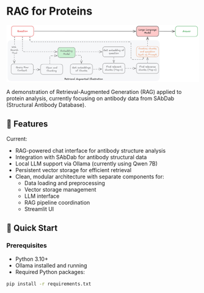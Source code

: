 # RAG for Proteins

![](./assets/rag.png)

A demonstration of Retrieval-Augmented Generation (RAG) applied to protein analysis, currently focusing on antibody data from SAbDab (Structural Antibody Database).

## 🌟 Features

Current:
- RAG-powered chat interface for antibody structure analysis
- Integration with SAbDab for antibody structural data
- Local LLM support via Ollama (currently using Qwen 7B)
- Persistent vector storage for efficient retrieval
- Clean, modular architecture with separate components for:
  - Data loading and preprocessing
  - Vector storage management
  - LLM interface
  - RAG pipeline coordination
  - Streamlit UI

## 🚀 Quick Start

### Prerequisites

- Python 3.10+
- Ollama installed and running
- Required Python packages:
```bash
pip install -r requirements.txt
